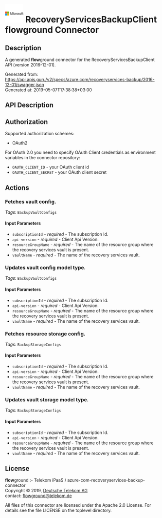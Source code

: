 # ![LOGO](logo.png) RecoveryServicesBackupClient **flow**ground Connector

## Description

A generated **flow**ground connector for the RecoveryServicesBackupClient API (version 2016-12-01).

Generated from: https://api.apis.guru/v2/specs/azure.com/recoveryservices-backup/2016-12-01/swagger.json<br/>
Generated at: 2019-05-07T17:38:38+03:00

## API Description



## Authorization

Supported authorization schemes:
- OAuth2

For OAuth 2.0 you need to specify OAuth Client credentials as environment variables in the connector repository:
* `OAUTH_CLIENT_ID` - your OAuth client id
* `OAUTH_CLIENT_SECRET` - your OAuth client secret

## Actions

### Fetches vault config.

*Tags:* `BackupVaultConfigs`

#### Input Parameters
* `subscriptionId` - _required_ - The subscription Id.
* `api-version` - _required_ - Client Api Version.
* `resourceGroupName` - _required_ - The name of the resource group where the recovery services vault is present.
* `vaultName` - _required_ - The name of the recovery services vault.

### Updates vault config model type.

*Tags:* `BackupVaultConfigs`

#### Input Parameters
* `subscriptionId` - _required_ - The subscription Id.
* `api-version` - _required_ - Client Api Version.
* `resourceGroupName` - _required_ - The name of the resource group where the recovery services vault is present.
* `vaultName` - _required_ - The name of the recovery services vault.

### Fetches resource storage config.

*Tags:* `BackupStorageConfigs`

#### Input Parameters
* `subscriptionId` - _required_ - The subscription Id.
* `api-version` - _required_ - Client Api Version.
* `resourceGroupName` - _required_ - The name of the resource group where the recovery services vault is present.
* `vaultName` - _required_ - The name of the recovery services vault.

### Updates vault storage model type.

*Tags:* `BackupStorageConfigs`

#### Input Parameters
* `subscriptionId` - _required_ - The subscription Id.
* `api-version` - _required_ - Client Api Version.
* `resourceGroupName` - _required_ - The name of the resource group where the recovery services vault is present.
* `vaultName` - _required_ - The name of the recovery services vault.

## License

**flow**ground :- Telekom iPaaS / azure-com-recoveryservices-backup-connector<br/>
Copyright © 2019, [Deutsche Telekom AG](https://www.telekom.de)<br/>
contact: flowground@telekom.de

All files of this connector are licensed under the Apache 2.0 License. For details
see the file LICENSE on the toplevel directory.
